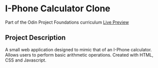 # I-Phone Calculator Clone

Part of the Odin Project Foundations curriculum
[Live Preview](https://lukereed1.github.io/iphone-calculator/)

## Project Description

A small web application designed to mimic that of an I-Phone calculator. Allows users to perform basic arithmetic operations. Created with HTML, CSS and Javascript.
